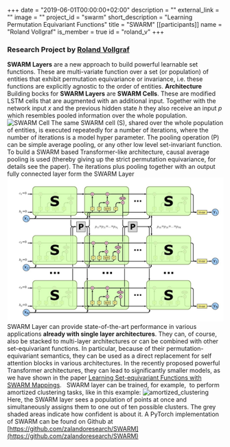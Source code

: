 +++
date = "2019-06-01T00:00:00+02:00"
description = ""
external_link = ""
image = ""
project_id = "swarm"
short_description = "Learning Permutation Equivariant Functions"
title = "SWARM"
[[participants]]
    name = "Roland Vollgraf"
    is_member = true
    id = "roland_v"
+++

### Research Project by [Roland Vollgraf](/alumni/roland_v)

**SWARM Layers** are a new approach to build powerful learnable set functions. These are multi-variate function over a set (or population) of entities that exhibit permutation equivariance or invariance, i.e. these functions are explicitly agnostic to the order of entities. **Architecture** Building bocks for **SWARM Layers** are **SWARM Cells**. These are modified LSTM cells that are augmented with an additional input. Together with the network input _x_ and the previous hidden state _h_ they also receive an input _p_ which resembles pooled information over the whole population. ![SWARM Cell](img/swarm_cell.png) The same SWARM cell (S), shared over the whole population of entities, is executed repeatedly for a number of iterations, where the number of iterations is a model hyper parameter. The pooling operation (P) can be simple average pooling, or any other low level set-invariant function. To build a SWARM based Transformer-like architecture, causal average pooling is used (thereby giving up the strict permutation equivariance, for details see the paper). The iterations plus pooling together with an output fully connected layer form the SWARM Layer ![SWARM Layer](img/swarm.jpg) SWARM Layer can provide state-of-the-art performance in various applications **already with single layer architectures**. They can, of course, also be stacked to multi-layer architectures or can be combined with other set-equivariant functions. In particular, because of their permutation-equivariant semantics, they can be used as a direct replacement for self attention blocks in various architectures. In the recently proposed powerful Transformer architectures, they can lead to significantly smaller models, as we have shown in the paper [Learning Set-equivariant Functions with SWARM Mappings](http://arxiv.org/abs/1906.09400).   SWARM layer can be trained, for example,  to perform amortized clustering tasks, like in this example: ![amortized_clustering](img/amortized_clustering-e1570808864909.png) Here, the SWARM layer sees a population of points at once and simultaneously assigns them to one out of ten possible clusters. The grey shaded areas indicate how confident is about it. A PyTorch implementation of SWARM can be found on Github at [https://github.com/zalandoresearch/SWARM](https://github.com/zalandoresearch/SWARM)